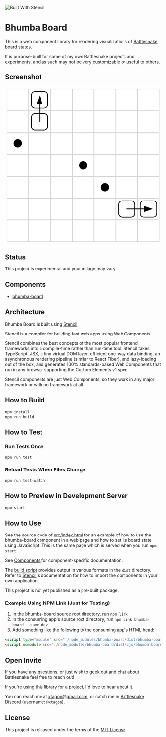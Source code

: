 ![Built With Stencil](https://img.shields.io/badge/-Built%20With%20Stencil-16161d.svg?logo=data%3Aimage%2Fsvg%2Bxml%3Bbase64%2CPD94bWwgdmVyc2lvbj0iMS4wIiBlbmNvZGluZz0idXRmLTgiPz4KPCEtLSBHZW5lcmF0b3I6IEFkb2JlIElsbHVzdHJhdG9yIDE5LjIuMSwgU1ZHIEV4cG9ydCBQbHVnLUluIC4gU1ZHIFZlcnNpb246IDYuMDAgQnVpbGQgMCkgIC0tPgo8c3ZnIHZlcnNpb249IjEuMSIgaWQ9IkxheWVyXzEiIHhtbG5zPSJodHRwOi8vd3d3LnczLm9yZy8yMDAwL3N2ZyIgeG1sbnM6eGxpbms9Imh0dHA6Ly93d3cudzMub3JnLzE5OTkveGxpbmsiIHg9IjBweCIgeT0iMHB4IgoJIHZpZXdCb3g9IjAgMCA1MTIgNTEyIiBzdHlsZT0iZW5hYmxlLWJhY2tncm91bmQ6bmV3IDAgMCA1MTIgNTEyOyIgeG1sOnNwYWNlPSJwcmVzZXJ2ZSI%2BCjxzdHlsZSB0eXBlPSJ0ZXh0L2NzcyI%2BCgkuc3Qwe2ZpbGw6I0ZGRkZGRjt9Cjwvc3R5bGU%2BCjxwYXRoIGNsYXNzPSJzdDAiIGQ9Ik00MjQuNywzNzMuOWMwLDM3LjYtNTUuMSw2OC42LTkyLjcsNjguNkgxODAuNGMtMzcuOSwwLTkyLjctMzAuNy05Mi43LTY4LjZ2LTMuNmgzMzYuOVYzNzMuOXoiLz4KPHBhdGggY2xhc3M9InN0MCIgZD0iTTQyNC43LDI5Mi4xSDE4MC40Yy0zNy42LDAtOTIuNy0zMS05Mi43LTY4LjZ2LTMuNkgzMzJjMzcuNiwwLDkyLjcsMzEsOTIuNyw2OC42VjI5Mi4xeiIvPgo8cGF0aCBjbGFzcz0ic3QwIiBkPSJNNDI0LjcsMTQxLjdIODcuN3YtMy42YzAtMzcuNiw1NC44LTY4LjYsOTIuNy02OC42SDMzMmMzNy45LDAsOTIuNywzMC43LDkyLjcsNjguNlYxNDEuN3oiLz4KPC9zdmc%2BCg%3D%3D&colorA=16161d&style=flat-square)

# Bhumba Board

This is a web component library for rendering visualizations of [Battlesnake][battlesnake] board states.

It is purpose-built for some of my own Battlesnake projects and experiments, and as such may not be very customizable or useful to others.

## Screenshot

![Example 7x7 game board](bhumba-board-example.png)

## Status

This project is experimental and your milage may vary.

## Components

- [bhumba-board](src/components/bhumba-board/readme.md)

## Architecture

Bhumba Board is built using [Stencil][stencil].

Stencil is a compiler for building fast web apps using Web Components.

Stencil combines the best concepts of the most popular frontend frameworks into a compile-time rather than run-time tool.  Stencil takes TypeScript, JSX, a tiny virtual DOM layer, efficient one-way data binding, an asynchronous rendering pipeline (similar to React Fiber), and lazy-loading out of the box, and generates 100% standards-based Web Components that run in any browser supporting the Custom Elements v1 spec.

Stencil components are just Web Components, so they work in any major framework or with no framework at all.

## How to Build

```shell
npm install
npm run build
```

## How to Test

### Run Tests Once

```shell
npm run test
```

### Reload Tests When Files Change

```shell
npm run test-watch
```

## How to Preview in Development Server

```shell
npm start
```

## How to Use

See the source code of [src/index.html](src/index.html) for an example of how to use the bhumba-board component in a web page and how to set its board state using JavaScript. This is the same page which is served when you run `npm start`.

See [Components](#components) for component-specific documentation.

The [build script](#how-to-build) provides output in various formats in the `dist` directory. Refer to [Stencil][stencil]'s documentation for how to import the components in your own application.

This project is not yet published as a pre-built package.

### Example Using NPM Link (Just for Testing)

1. In the bhumba-board source root directory, run `npm link`
2. In the consuming app's source root directory, run `npm link bhumba-board --save-dev`
3. Add something like the following to the consuming app's HTML head:

```html
<script type="module" src="./node_modules/bhumba-board/dist/bhumba-board/bhumba-board.esm.js"></script>
<script nomodule src="./node_modules/bhumba-board/dist/cjs/bhumba-board.cjs.js"></script>
```

## Open Invite

If you have any questions, or just wish to geek out and chat about Battlesnake
feel free to reach out!

If you're using this library for a project, I'd love to hear about it.

You can reach me at [xtagon@gmail.com](mailto:xtagon@gmail.com), or catch me in
[Battlesnake Discord][battlesnake-discord] (username: `@xtagon`).

## License

This project is released under the terms of the [MIT License](LICENSE.txt).

[battlesnake]: https://play.battlesnake.com/
[battlesnake-discord]: https://play.battlesnake.com/discord/
[stencil]: https://stenciljs.com/

